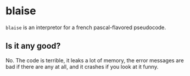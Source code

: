 # blaise

`blaise` is an interpretor for a french pascal-flavored pseudocode.

## Is it any good?

No.
The code is terrible, it leaks a lot of memory, the error messages are bad
if there are any at all, and it crashes if you look at it funny.
